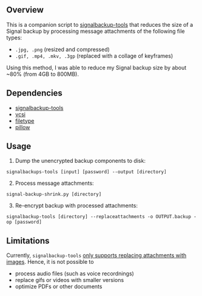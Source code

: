## Overview

This is a companion script to [signalbackup-tools](https://github.com/bepaald/signalbackup-tools) that reduces the size of a Signal backup by processing message attachments of the following file types:

+ `.jpg, .png` (resized and compressed)
+ `.gif, .mp4, .mkv, .3gp` (replaced with a collage of keyframes)

Using this method, I was able to reduce my Signal backup size by about ~80% (from 4GB to 800MB).

## Dependencies

+ [signalbackup-tools](https://github.com/bepaald/signalbackup-tools)
+ [vcsi](https://github.com/amietn/vcsi)
+ [filetype](https://pypi.org/project/filetype)
+ [pillow](https://pypi.org/project/Pillow)

## Usage

1. Dump the unencrypted backup components to disk:

`signalbackups-tools [input] [password] --output [directory]`

2. Process message attachments:

`signal-backup-shrink.py [directory]`

3. Re-encrypt backup with processed attachments:

`signalbackup-tools [directory] --replaceattachments -o OUTPUT.backup -op [password]`

## Limitations

Currently, `signalbackup-tools` [only supports replacing attachments with images](https://github.com/bepaald/signalbackup-tools/issues/68#issuecomment-1138812152). Hence, it is not possible to 

+ process audio files (such as voice recordnings)
+ replace gifs or videos with smaller versions
+ optimize PDFs or other documents
